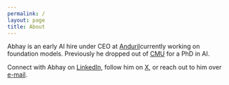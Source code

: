 ```yaml
---
permalink: /
layout: page
title: About
---
```


Abhay is an early AI hire under CEO at [Anduril](https://anduril.com/)currently working on foundation models. Previously he dropped out of [CMU](https://csd.cmu.edu/) for a PhD in AI.

Connect with Abhay on [LinkedIn](https://www.linkedin.com/in/abhayvenkatesh/), follow him on [X](https://twitter.com/AbhayVenkatesh1), or reach out to him over [e-mail](mailto:abhay.venkatesh@gmail.com).
